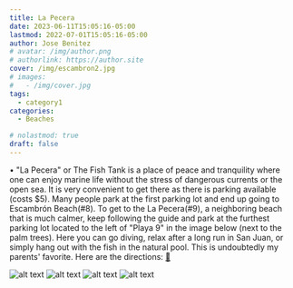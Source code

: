 ```yaml
---
title: La Pecera
date: 2023-06-11T15:05:16-05:00
lastmod: 2022-07-01T15:05:16-05:00
author: Jose Benitez
# avatar: /img/author.png
# authorlink: https://author.site
cover: /img/escambron2.jpg
# images:
#   - /img/cover.jpg
tags:
  - category1
categories:
  - Beaches

# nolastmod: true
draft: false
---
```


• "La Pecera" or The Fish Tank is a place of peace and tranquility where one can enjoy marine life without the stress of dangerous currents or the open sea. It is very convenient to get there as there is parking available (costs $5). Many people park at the first parking lot and end up going to Escambrón Beach(#8). To get to the La Pecera(#9), a neighboring beach that is much calmer, keep following the guide and park at the furthest parking lot located to the left of "Playa 9" in the image below (next to the palm trees). Here you can go diving, relax after a long run in San Juan, or simply hang out with the fish in the natural pool. This is undoubtedly my parents' favorite. Here are the directions: [🧭](https://www.google.com/maps/place/La+Pecera/@18.4654835,-66.0887081,17z/data=!3m1!4b1!4m6!3m5!1s0x8c036fba6ac85693:0x18529dca6b6b79db!8m2!3d18.4654784!4d-66.0861332!16s%2Fg%2F11p6g7z7vz?entry=ttu)

![alt text](/img/escambronarea.jpg)
![alt text](/img/escambron2.jpg)
![alt text](/img/escambron3.jpg)
![alt text](/img/escambron4.jpg)
